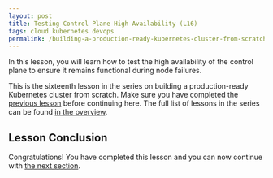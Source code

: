 ```yaml
---
layout: post
title: Testing Control Plane High Availability (L16)
tags: cloud kubernetes devops
permalink: /building-a-production-ready-kubernetes-cluster-from-scratch/lesson-16
---
```


In this lesson, you will learn how to test the high availability of the control
plane to ensure it remains functional during node failures.

This is the sixteenth lesson in the series on building a production-ready
Kubernetes cluster from scratch. Make sure you have completed the
[previous lesson](/building-a-production-ready-kubernetes-cluster-from-scratch/lesson-16)
before continuing here. The full list of lessons in the series can be found
[in the overview](/building-a-production-ready-kubernetes-cluster-from-scratch).

## Lesson Conclusion

<!-- TODO -->

Congratulations! You have completed this lesson and you can now continue with
[the next section](/building-a-production-ready-kubernetes-cluster-from-scratch/section-7).

